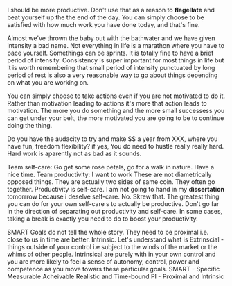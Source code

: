 
I should be more productive. Don't use that as a reason to **flagellate** and beat yourself up the the end of the day. You can simply choose to be satisfied with how much work you have done today, and that's fine.

Almost we've thrown the baby out with the bathwater and we have given intensity a bad name. Not everything in life is a marathon where you have to pace yourself. Somethings can be sprints. It is totally fine to have a brief period of intensity. Consistency is super important for most things in life but it is worth remembering that small period of intensity punctuated by long period of rest is also a very reasonable way to go about things depending on what you are working on.

You can simply choose to take actions even if you are not motivated to do it. Rather than motivation leading to actions it's more that action leads to motivation. The more you do something and the more small successess you can get under your belt, the more motivated you are going to be to continue doing the thing.

Do you have the audacity to try and make $$ a year from XXX, where you have fun, freedom flexibility? if yes, You do need to hustle really really hard. Hard work is aparently not as bad as it sounds.

Team self-care: Go get some rose petals, go for a walk in nature. Have a nice time.
Team productivity: I want to work
These are not diametrically opposed things. They are actually two sides of same coin. They often go together. Productivity is self-care.
I am not going to hand in my **dissertation** tomorrrow because i deselve self-care. No. Skrew that. The greatest thing you can do for your own self-care s to actually be productive. Don't go far in the direction of separating out productivity and self-care. In some cases, taking a break is exactly you need to do to boost your productivity.

SMART Goals do not tell the whole story. They need to be proximal i.e. close to us in time are better. Intrinsic. Let's understand what is Extrinscial - things outside of your control i.e subject to the winds of the market or the whims of other people. Intrinsical are purely with in your own control and you are more likely to feel a sense of autonomy, control, power and competence as you move towars these particular goals. 
SMART - Specific Measurable Acheivable Realistic and Time-bound
PI - Proximal and Intrinsic
